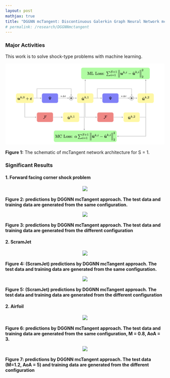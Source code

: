 ```yaml
---
layout: post
mathjax: true
title: "DGGNN mcTangent: Discontinuous Galerkin Graph Neural Network mcTangent Learning Slope for Shock Type Problems"
# permalink: /research/DGGNNmctangent
---
```


### Major Activities 
This work is to solve shock-type problems with machine learning.

<p align="center">
<img src="/assets/figures/hainguyen/mctangent_0.png">
<figcaption><b>Figure 1:</b> The schematic of mcTangent network architecture for S = 1.</figcaption>
</p>

### Significant Results
#### 1. Forward facing corner shock problem

<p align="center">
<img src="/assets/figures/hainguyen/2D_Euler_forth_same_mesh.gif">
<figcaption><b>Figure 2: predictions by DGGNN mcTangent approach. The test data and training data are generated from the same configuration.</figcaption>
</p>

<p align="center">
<img src="/assets/figures/hainguyen/2D_Euler_forth_different_mesh.gif">
<figcaption><b>Figure 3: predictions by DGGNN mcTangent approach. The test data and training data are generated from the different configuration</figcaption>
</p>


#### 2. ScramJet

<p align="center">
<img src="/assets/figures/hainguyen/2D_Euler_scram_jet_same_mesh_Mach3.gif">
<figcaption><b>Figure 4: (ScramJet) predictions by DGGNN mcTangent approach. The test data and training data are generated from the same configuration.</figcaption>
</p>

<p align="center">
<img src="/assets/figures/hainguyen/2D_Euler_scram_jet_different_mesh_Mach3.gif">
<figcaption><b>Figure 5: (ScramJet) predictions by DGGNN mcTangent approach. The test data and training data are generated from the different configuration</figcaption>
</p>


#### 2. Airfoil

<p align="center">
<img src="/assets/figures/hainguyen/2D_Euler_Airfoil_Mach08_AoA3.gif">
<figcaption><b>Figure 6: predictions by DGGNN mcTangent approach. The test data and training data are generated from the same configuration, M = 0.8, AoA = 3.</figcaption>
</p>

<p align="center">
<img src="/assets/figures/hainguyen/2D_Euler_Airfoil_Mach1p2_AoA5.gif">
<figcaption><b>Figure 7: predictions by DGGNN mcTangent approach. The test data (M=1.2, AoA = 5) and training data are generated from the different configuration</figcaption>
</p>



